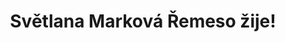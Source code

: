 ---
id: 83bc3712-405e-43cb-b5ca-9fb847874d67
title: Světlana Marková Řemeso žije!
price: 10000
year: 2015
description: Projekt navazuje na loňskou úspěšnou spolupráci místního klubu paličkování vedeného Světlanou Markovou s Nadačním fondem Kousek po kousku. Během předcházejících dvanácti měsíců se klubu podařilo zorganizovat několik výstav, víkendové společné workshopy, zprofesionalizovat svou činnost i rozšířit své řady o nové členky z blízkého i vzdálenějšího okolí, starší i mladší generace.
kouskovani: false
locationName: undefined
position:
  lng: 17.9069223272338
  lat: 49.716860958042396
---